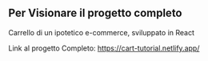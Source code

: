 ## Per Visionare il progetto completo

Carrello di un ipotetico e-commerce, sviluppato in React

Link al progetto Completo: https://cart-tutorial.netlify.app/
